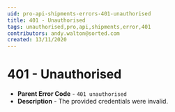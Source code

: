 ```yaml
---
uid: pro-api-shipments-errors-401-unauthorised
title: 401 - Unauthorised
tags: unauthorised,pro,api,shipments,error,401
contributors: andy.walton@sorted.com
created: 13/11/2020
---
```

# 401 - Unauthorised

* **Parent Error Code** - `401 unauthorised`
* **Description** - The provided credentials were invalid.